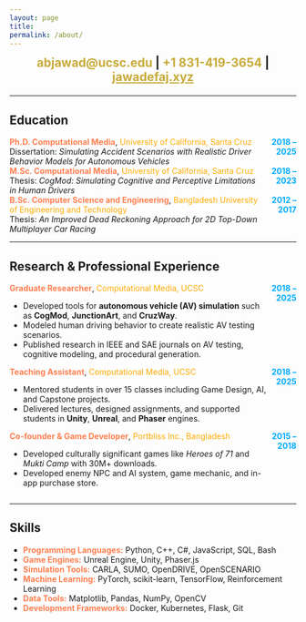 ```yaml
---
layout: page
title: 
permalink: /about/
---
```


<div style="text-align: center; margin-bottom: 20px; font-size: 1.5em; font-weight: bold;">
  <span style="color: #ffaa00; animation: color-fade 2s infinite;">abjawad@ucsc.edu</span> | 
  <span style="color: #00aaff; animation: color-fade 2s infinite;">+1 831-419-3654</span> | 
  <span style="color: #3aa3c3; animation: color-fade 2s infinite;"><a href="http://jawadefaj.xyz" style="color: inherit;">jawadefaj.xyz</a></span>
</div>

<style>
@keyframes color-fade {
  0% { color: #ffaa00; } /* Orange */
  20% { color: #00aaff; } /* Blue */
  40% { color: #3aa3c3; } /* Cyan */
  60% { color: #8a2be2; } /* Violet */
  80% { color: #ff7f50; } /* Coral */
  100% { color: #ffaa00; } /* Orange */
}
</style>

---


## Education

<div style="display: flex; justify-content: space-between; align-items: baseline;">
  <div>
    <strong style="color: #ff7f50;">Ph.D. Computational Media</strong>, <span style="color: #ffaa00;">University of California, Santa Cruz</span>  
    <br>Dissertation: <em>Simulating Accident Scenarios with Realistic Driver Behavior Models for Autonomous Vehicles</em>
  </div>
  <div style="text-align: right; color: #00aaff;"><strong>2018 – 2025</strong></div>
</div>

<div style="display: flex; justify-content: space-between; align-items: baseline;">
  <div>
    <strong style="color: #ff7f50;">M.Sc. Computational Media</strong>, <span style="color: #ffaa00;">University of California, Santa Cruz</span>  
    <br>Thesis: <em>CogMod: Simulating Cognitive and Perceptive Limitations in Human Drivers</em>
  </div>
  <div style="text-align: right; color: #00aaff;"><strong>2018 – 2023</strong></div>
</div>

<div style="display: flex; justify-content: space-between; align-items: baseline;">
  <div>
    <strong style="color: #ff7f50;">B.Sc. Computer Science and Engineering</strong>, <span style="color: #ffaa00;">Bangladesh University of Engineering and Technology</span>  
    <br>Thesis: <em>An Improved Dead Reckoning Approach for 2D Top-Down Multiplayer Car Racing</em>
  </div>
  <div style="text-align: right; color: #00aaff;"><strong>2012 – 2017</strong></div>
</div>

---

## Research & Professional Experience

<div style="display: flex; justify-content: space-between; align-items: baseline;">
  <div>
    <strong style="color: #ff7f50;">Graduate Researcher</strong>, <span style="color: #ffaa00;">Computational Media, UCSC</span>  
    <ul>
      <li>Developed tools for <strong>autonomous vehicle (AV) simulation</strong> such as <strong>CogMod</strong>, <strong>JunctionArt</strong>, and <strong>CruzWay</strong>.</li>
      <li>Modeled human driving behavior to create realistic AV testing scenarios.</li>
      <li>Published research in IEEE and SAE journals on AV testing, cognitive modeling, and procedural generation.</li>
    </ul>
  </div>
  <div style="text-align: right; color: #00aaff;"><strong>2018 – 2025</strong></div>
</div>

<div style="display: flex; justify-content: space-between; align-items: baseline;">
  <div>
    <strong style="color: #ff7f50;">Teaching Assistant</strong>, <span style="color: #ffaa00;">Computational Media, UCSC</span>  
    <ul>
      <li>Mentored students in over 15 classes including Game Design, AI, and Capstone projects.</li>
      <li>Delivered lectures, designed assignments, and supported students in <strong>Unity</strong>, <strong>Unreal</strong>, and <strong>Phaser</strong> engines.</li>
    </ul>
  </div>
  <div style="text-align: right; color: #00aaff;"><strong>2018 – 2025</strong></div>
</div>

<div style="display: flex; justify-content: space-between; align-items: baseline;">
  <div>
    <strong style="color: #ff7f50;">Co-founder & Game Developer</strong>, <span style="color: #ffaa00;">Portbliss Inc., Bangladesh</span>  
    <ul>
      <li>Developed culturally significant games like <em>Heroes of 71</em> and <em>Mukti Camp</em> with 30M+ downloads.</li>
      <li>Developed enemy NPC and AI system, game mechanic, and in-app purchase store.</li>
    </ul>
  </div>
  <div style="text-align: right; color: #00aaff;"><strong>2015 – 2018</strong></div>
</div>

---

## Skills

- **<span style="color: #ff7f50;">Programming Languages:</span>** Python, C++, C#, JavaScript, SQL, Bash  
- **<span style="color: #ff7f50;">Game Engines:</span>** Unreal Engine, Unity, Phaser.js  
- **<span style="color: #ff7f50;">Simulation Tools:</span>** CARLA, SUMO, OpenDRIVE, OpenSCENARIO  
- **<span style="color: #ff7f50;">Machine Learning:</span>** PyTorch, scikit-learn, TensorFlow, Reinforcement Learning  
- **<span style="color: #ff7f50;">Data Tools:</span>** Matplotlib, Pandas, NumPy, OpenCV  
- **<span style="color: #ff7f50;">Development Frameworks:</span>** Docker, Kubernetes, Flask, Git  
 
